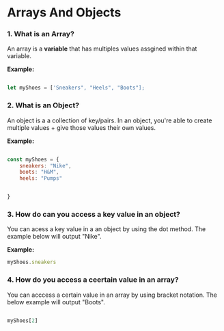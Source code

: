 # Arrays And Objects

### 1. **What is an Array?**

An array is a **variable** that has multiples values assgined within that variable.

**Example:**

```js

let myShoes = ['Sneakers", "Heels", "Boots"];

```

### 2. **What is an Object?**

An object is a a collection of key/pairs. In an object, you're able to create multiple values + give those values their own values. 

**Example:**

```js

const myShoes = {
    sneakers: "Nike",
    boots: "H&M",
    heels: "Pumps"


}


```

### 3. **How do can you access a key value in an object?**

You can acess a key value in a an object by using the dot method. The example below will output "Nike".

**Example:**

```js
myShoes.sneakers

```

### 4. **How do you access a ceertain value in an array?**

You can acccess a certain value in an array by using bracket notation. The below example will output "Boots".

```js

myShoes[2]

```

